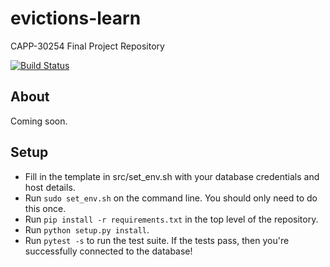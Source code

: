 # evictions-learn
CAPP-30254 Final Project Repository

[![Build Status](https://travis-ci.org/justincohler/evictions-learn.svg?branch=master)](https://travis-ci.org/justincohler/evictions-learn)

## About
Coming soon.

## Setup
* Fill in the template in src/set_env.sh with your database credentials and host details.
* Run `sudo set_env.sh` on the command line. You should only need to do this once.
* Run `pip install -r requirements.txt` in the top level of the repository.
* Run `python setup.py install`.
* Run `pytest -s` to run the test suite. If the tests pass, then you're successfully connected to the database!
